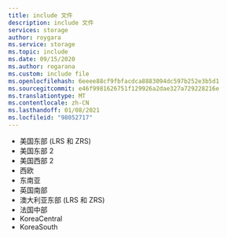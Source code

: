 ```yaml
---
title: include 文件
description: include 文件
services: storage
author: roygara
ms.service: storage
ms.topic: include
ms.date: 09/15/2020
ms.author: rogarana
ms.custom: include file
ms.openlocfilehash: 6eeee88cf9fbfacdca8883094dc597b252e3b5d1
ms.sourcegitcommit: e46f9981626751f129926a2dae327a729228216e
ms.translationtype: MT
ms.contentlocale: zh-CN
ms.lasthandoff: 01/08/2021
ms.locfileid: "98052717"
---
```

- 美国东部 (LRS 和 ZRS) 
- 美国东部 2
- 美国西部 2
- 西欧
- 东南亚
- 英国南部
- 澳大利亚东部 (LRS 和 ZRS) 
- 法国中部
- KoreaCentral
- KoreaSouth

